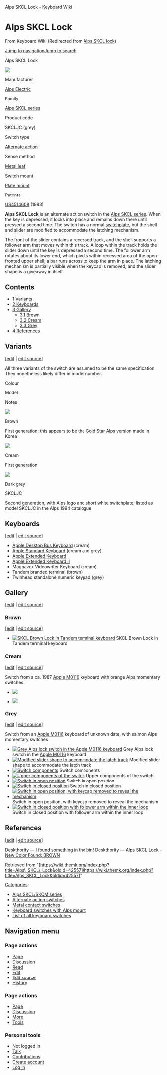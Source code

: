 Alps SKCL Lock - Keyboard Wiki

Alps SKCL Lock
==============

From Keyboard Wiki (Redirected from [Alps SKCL lock](https://wiki.themk.org/index.php?title=Alps_SKCL_lock&redirect=no "Alps SKCL lock")) 

[Jump to navigation](https://wiki.themk.org/index.php/Alps_SKCL_lock#column-one)[Jump to search](https://wiki.themk.org/index.php/Alps_SKCL_lock#searchInput)

Alps SKCL Lock

[![](https://wiki.themk.org/images/thumb/8/83/Alps_lock_infobox.jpg/500px-Alps_lock_infobox.jpg)](https://wiki.themk.org/index.php/File:Alps_lock_infobox.jpg)

Manufacturer

[Alps Electric](https://wiki.themk.org/index.php/Alps_Electric "Alps Electric")

Family

[Alps SKCL series](https://wiki.themk.org/index.php/Alps_SKCL_series "Alps SKCL series")

Product code

SKCLJC (grey)

Switch type

[Alternate action](https://wiki.themk.org/index.php/Alternate_action "Alternate action")

Sense method

[Metal leaf](https://wiki.themk.org/index.php/Metal_leaf "Metal leaf")

Switch mount

[Plate mount](https://wiki.themk.org/index.php/Plate_mount "Plate mount")

Patents

[US4514608](https://www.google.com/patents/US4514608) (1983)

**Alps SKCL Lock** is an alternate action switch in the [Alps SKCL series](https://wiki.themk.org/index.php/Alps_SKCL_series "Alps SKCL series"). When the key is depressed, it locks into place and remains down there until pressed a second time. The switch has a normal [switchplate](https://wiki.themk.org/index.php/Switchplate "Switchplate"), but the shell and slider are modified to accommodate the latching mechanism.

The front of the slider contains a recessed track, and the shell supports a follower arm that moves within this track. A loop within the track holds the slider down until the key is depressed a second time. The follower arm rotates about its lower end, which pivots within recessed area of the open-fronted upper shell; a bar runs across to keep the arm in place. The latching mechanism is partially visible when the keycap is removed, and the slider shape is a giveaway in itself.

Contents
--------

*   [1  Variants](https://wiki.themk.org/index.php/Alps_SKCL_lock#Variants)
*   [2  Keyboards](https://wiki.themk.org/index.php/Alps_SKCL_lock#Keyboards)
*   [3  Gallery](https://wiki.themk.org/index.php/Alps_SKCL_lock#Gallery)
    *   [3.1  Brown](https://wiki.themk.org/index.php/Alps_SKCL_lock#Brown)
    *   [3.2  Cream](https://wiki.themk.org/index.php/Alps_SKCL_lock#Cream)
    *   [3.3  Grey](https://wiki.themk.org/index.php/Alps_SKCL_lock#Grey)
*   [4  References](https://wiki.themk.org/index.php/Alps_SKCL_lock#References)

Variants
--------

\[[edit](https://wiki.themk.org/index.php?title=Alps_SKCL_Lock&veaction=edit&section=1 "Edit section: Variants") | [edit source](https://wiki.themk.org/index.php?title=Alps_SKCL_Lock&action=edit&section=1 "Edit section's source code: Variants")\]

All three variants of the switch are assumed to be the same specification. They nonetheless likely differ in model number.

Colour

Model

Notes

[![](https://wiki.themk.org/images/thumb/3/3c/Skcllockbrown.jpg/350px-Skcllockbrown.jpg)](https://wiki.themk.org/index.php/File:Skcllockbrown.jpg)

Brown

First generation; this appears to be the [Gold Star Alps](https://wiki.themk.org/index.php/Gold_Star_Alps "Gold Star Alps") version made in Korea

[![](https://wiki.themk.org/images/thumb/3/35/Alps_SKCM_orange_and_SKCL_cream_no_logo_-_AEK_detail.jpg/350px-Alps_SKCM_orange_and_SKCL_cream_no_logo_-_AEK_detail.jpg)](https://wiki.themk.org/index.php/File:Alps_SKCM_orange_and_SKCL_cream_no_logo_-_AEK_detail.jpg)

Cream

First generation

[![](https://wiki.themk.org/images/thumb/8/83/Alps_lock_infobox.jpg/350px-Alps_lock_infobox.jpg)](https://wiki.themk.org/index.php/File:Alps_lock_infobox.jpg)

Dark grey

SKCLJC

Second generation, with Alps logo and short white switchplate; listed as model SKCLJC in the Alps 1994 catalogue

Keyboards
---------

\[[edit](https://wiki.themk.org/index.php?title=Alps_SKCL_Lock&veaction=edit&section=2 "Edit section: Keyboards") | [edit source](https://wiki.themk.org/index.php?title=Alps_SKCL_Lock&action=edit&section=2 "Edit section's source code: Keyboards")\]

*   [Apple Desktop Bus Keyboard](https://wiki.themk.org/index.php/Apple_Desktop_Bus_Keyboard "Apple Desktop Bus Keyboard") (cream)
*   [Apple Standard Keyboard](https://wiki.themk.org/index.php/Apple_Standard_Keyboard "Apple Standard Keyboard") (cream and grey)
*   [Apple Extended Keyboard](https://wiki.themk.org/index.php/Apple_Extended_Keyboard "Apple Extended Keyboard")
*   [Apple Extended Keyboard II](https://wiki.themk.org/index.php/Apple_Extended_Keyboard_II "Apple Extended Keyboard II")
*   Magnavox Videowriter Keyboard (cream)
*   Tandem branded terminal (brown)<ref name="Tandem Terminal" />
*   Twinhead standalone numeric keypad (grey)<ref name="Twinhead" />

Gallery
-------

\[[edit](https://wiki.themk.org/index.php?title=Alps_SKCL_Lock&veaction=edit&section=3 "Edit section: Gallery") | [edit source](https://wiki.themk.org/index.php?title=Alps_SKCL_Lock&action=edit&section=3 "Edit section's source code: Gallery")\]

### Brown

\[[edit](https://wiki.themk.org/index.php?title=Alps_SKCL_Lock&veaction=edit&section=4 "Edit section: Brown") | [edit source](https://wiki.themk.org/index.php?title=Alps_SKCL_Lock&action=edit&section=4 "Edit section's source code: Brown")\]

*   [![SKCL Brown Lock in Tandem terminal keyboard](https://wiki.themk.org/images/thumb/3/3c/Skcllockbrown.jpg/499px-Skcllockbrown.jpg)](https://wiki.themk.org/index.php/File:Skcllockbrown.jpg "SKCL Brown Lock in Tandem terminal keyboard") SKCL Brown Lock in Tandem terminal keyboard 

### Cream

\[[edit](https://wiki.themk.org/index.php?title=Alps_SKCL_Lock&veaction=edit&section=5 "Edit section: Cream") | [edit source](https://wiki.themk.org/index.php?title=Alps_SKCL_Lock&action=edit&section=5 "Edit section's source code: Cream")\]

Switch from a ca. 1987 [Apple M0116](https://wiki.themk.org/index.php/Apple_M0116 "Apple M0116") keyboard with orange Alps momentary switches.

*   [![](https://wiki.themk.org/images/thumb/d/d3/Apple_M0116_%28Orange%29_--_alternate_action_switch_2.jpg/500px-Apple_M0116_%28Orange%29_--_alternate_action_switch_2.jpg)](https://wiki.themk.org/index.php/File:Apple_M0116_\(Orange\)_--_alternate_action_switch_2.jpg) 
    
*   [![](https://wiki.themk.org/images/thumb/8/8a/Apple_M0116_%28Orange%29_--_alternate_action_switch_1.jpg/487px-Apple_M0116_%28Orange%29_--_alternate_action_switch_1.jpg)](https://wiki.themk.org/index.php/File:Apple_M0116_\(Orange\)_--_alternate_action_switch_1.jpg) 
    

### Grey

\[[edit](https://wiki.themk.org/index.php?title=Alps_SKCL_Lock&veaction=edit&section=6 "Edit section: Grey") | [edit source](https://wiki.themk.org/index.php?title=Alps_SKCL_Lock&action=edit&section=6 "Edit section's source code: Grey")\]

Switch from an [Apple M0116](https://wiki.themk.org/index.php/Apple_M0116 "Apple M0116") keyboard of unknown date, with salmon Alps momentary switches

*   [![Grey Alps lock switch in the Apple M0116 keyboard](https://wiki.themk.org/images/thumb/1/17/Alps_lock_switch.jpg/499px-Alps_lock_switch.jpg)](https://wiki.themk.org/index.php/File:Alps_lock_switch.jpg "Grey Alps lock switch in the Apple M0116 keyboard") Grey Alps lock switch in the [Apple M0116](https://wiki.themk.org/index.php/Apple_M0116 "Apple M0116") keyboard 
*   [![Modified slider shape to accommodate the latch track](https://wiki.themk.org/images/thumb/c/c2/Alps_lock_slider_shape.jpg/499px-Alps_lock_slider_shape.jpg)](https://wiki.themk.org/index.php/File:Alps_lock_slider_shape.jpg "Modified slider shape to accommodate the latch track") Modified slider shape to accommodate the latch track 
*   [![Switch components](https://wiki.themk.org/images/thumb/e/ea/Alps_lock_disassembled.jpg/499px-Alps_lock_disassembled.jpg)](https://wiki.themk.org/index.php/File:Alps_lock_disassembled.jpg "Switch components") Switch components 
*   [![Upper components of the switch](https://wiki.themk.org/images/thumb/a/a8/Alps_lock_upper_components.jpg/499px-Alps_lock_upper_components.jpg)](https://wiki.themk.org/index.php/File:Alps_lock_upper_components.jpg "Upper components of the switch") Upper components of the switch 
*   [![Switch in open position](https://wiki.themk.org/images/thumb/2/23/Apple_M0116_Caps_Lock_disengaged.jpg/499px-Apple_M0116_Caps_Lock_disengaged.jpg)](https://wiki.themk.org/index.php/File:Apple_M0116_Caps_Lock_disengaged.jpg "Switch in open position") Switch in open position 
*   [![Switch in closed position](https://wiki.themk.org/images/thumb/a/ad/Apple_M0116_Caps_Lock_engaged.jpg/499px-Apple_M0116_Caps_Lock_engaged.jpg)](https://wiki.themk.org/index.php/File:Apple_M0116_Caps_Lock_engaged.jpg "Switch in closed position") Switch in closed position 
*   [![Switch in open position, with keycap removed to reveal the mechanism](https://wiki.themk.org/images/thumb/3/3e/Alps_lock_slider_in_open_position.jpg/499px-Alps_lock_slider_in_open_position.jpg)](https://wiki.themk.org/index.php/File:Alps_lock_slider_in_open_position.jpg "Switch in open position, with keycap removed to reveal the mechanism") Switch in open position, with keycap removed to reveal the mechanism 
*   [![Switch in closed position with follower arm within the inner loop](https://wiki.themk.org/images/thumb/6/65/Alps_lock_slider_in_closed_position.jpg/499px-Alps_lock_slider_in_closed_position.jpg)](https://wiki.themk.org/index.php/File:Alps_lock_slider_in_closed_position.jpg "Switch in closed position with follower arm within the inner loop") Switch in closed position with follower arm within the inner loop 

References
----------

\[[edit](https://wiki.themk.org/index.php?title=Alps_SKCL_Lock&veaction=edit&section=7 "Edit section: References") | [edit source](https://wiki.themk.org/index.php?title=Alps_SKCL_Lock&action=edit&section=7 "Edit section's source code: References")\]

<references> <ref name="Twinhead">Deskthority — [I found something in the bin!](http://deskthority.net/photos-videos-f8/i-found-something-in-the-bin-t5215.html)</ref> <ref name="Tandem Terminal">Deskthority — [Alps SKCL Lock - New Color Found: BROWN](https://deskthority.net/wiki-talk-f33/alps-skcl-lock-new-color-found-brown-t13256.html)</ref> </references>

Retrieved from "[https://wiki.themk.org/index.php?title=Alps\_SKCL\_Lock&oldid=42557](https://wiki.themk.org/index.php?title=Alps_SKCL_Lock&oldid=42557)"

[Categories](https://wiki.themk.org/index.php/Special:Categories "Special:Categories"):

*   [Alps SKCL/SKCM series](https://wiki.themk.org/index.php/Category:Alps_SKCL/SKCM_series "Category:Alps SKCL/SKCM series")
*   [Alternate action switches](https://wiki.themk.org/index.php/Category:Alternate_action_switches "Category:Alternate action switches")
*   [Metal contact switches](https://wiki.themk.org/index.php/Category:Metal_contact_switches "Category:Metal contact switches")
*   [Keyboard switches with Alps mount](https://wiki.themk.org/index.php/Category:Keyboard_switches_with_Alps_mount "Category:Keyboard switches with Alps mount")
*   [List of all keyboard switches](https://wiki.themk.org/index.php/Category:List_of_all_keyboard_switches "Category:List of all keyboard switches")

Navigation menu
---------------

### Page actions

*   [Page](https://wiki.themk.org/index.php/Alps_SKCL_Lock "View the content page [c]")
*   [Discussion](https://wiki.themk.org/index.php?title=Talk:Alps_SKCL_Lock&action=edit&redlink=1 "Discussion about the content page (page does not exist) [t]")
*   [Read](https://wiki.themk.org/index.php/Alps_SKCL_Lock)
*   [Edit](https://wiki.themk.org/index.php?title=Alps_SKCL_Lock&veaction=edit "Edit this page [v]")
*   [Edit source](https://wiki.themk.org/index.php?title=Alps_SKCL_Lock&action=edit "Edit the source code of this page [e]")
*   [History](https://wiki.themk.org/index.php?title=Alps_SKCL_Lock&action=history "Past revisions of this page [h]")

### Page actions

*   [Page](https://wiki.themk.org/index.php/Alps_SKCL_Lock "Page")
*   [Discussion](https://wiki.themk.org/index.php?title=Talk:Alps_SKCL_Lock&action=edit&redlink=1 " (page does not exist)")
*   [More](https://wiki.themk.org/index.php/Alps_SKCL_lock#p-cactions)
*   [Tools](https://wiki.themk.org/index.php/Alps_SKCL_lock#p-tb "Tools")

### Personal tools

*   Not logged in
*   [Talk](https://wiki.themk.org/index.php/Special:MyTalk "Discussion about edits from this IP address [n]")
*   [Contributions](https://wiki.themk.org/index.php/Special:MyContributions "A list of edits made from this IP address [y]")
*   [Create account](https://wiki.themk.org/index.php?title=Special:CreateAccount&returnto=Alps+SKCL+Lock "You are encouraged to create an account and log in; however, it is not mandatory")
*   [Log in](https://wiki.themk.org/index.php?title=Special:UserLogin&returnto=Alps+SKCL+Lock "You are encouraged to log in; however, it is not mandatory [o]")

[](https://wiki.themk.org/index.php/Main_Page) [](https://wiki.themk.org/index.php/Alps_SKCL_lock#sidebar "Jump to navigation")[](https://wiki.themk.org/index.php/Alps_SKCL_lock#p-personal "user tools")[](https://wiki.themk.org/index.php/Alps_SKCL_lock#globalWrapper "back to top")